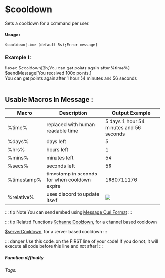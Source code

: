 # $cooldown
Sets a cooldown for a command per user.

#### Usage: 
`$cooldown[time (default 5s);Error message]`

### Example 1:
<discord-messages>
          <discord-message :bot="false" role-color="#ffcc9a" author="Member">
        !!exec $cooldown[2h;You can get points again after %time%]<br>
        $sendMessage[You received 100x points.]<br>
          </discord-message>
          <discord-message :bot="true" role-color="#0099ff" author="Custom Command" avatar="https://media.discordapp.net/avatars/725721249652670555/781224f90c3b841ba5b40678e032f74a.webp">
        You can get points again after 1 hour 54 minutes and 56 seconds<br><br>
        </discord-message>
</discord-messages>

## Usable Macros In Message :
| Macro      | Description | Output Example |
| ----------- | ----------- | ----------- |
| %time% | replaced with human readable time |5 days 1 hour 54 minutes and 56 seconds |
| %days% | days left | 5 |
| %hrs%  | hours left | 1 |
| %mins% | minutes left |54 |
| %secs% | seconds left | 56 |
| %timestamp% | timestamp in seconds for when cooldown expire | 1680711176 |
| %relative% | uses discord to update itself |![](https://i.imgur.com/F2bAFnk.png) |



::: tip Note
You can send embed using [Message Curl Format](../CodeReferences/ref.message_curl_format.md)
:::

::: tip Related Functions
[$channelCooldown](../Cooldown/channelCooldown.md), for a channel based cooldown

[$serverCooldown](../Cooldown/serverCooldown.md), for a server based cooldown
:::

::: danger
Use this code, on the FIRST line of your code! If you do not, it will execute all code before this line and not after!
:::


##### Function difficulty <Badge type="tip" text="Easy" vertical="middle" /> 
###### Tags: <Badge type="tip" text="Cooldown" vertical="middle" />  <Badge type="tip" text="Wait" vertical="middle" />  <Badge type="tip" text="Raid Limit" vertical="middle" />  <Badge type="tip" text="Raid Limited" vertical="middle" /> 